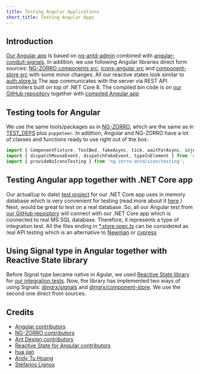 ```yaml
---
title: Testing Angular Applications
short_title: Testing Angular Apps
---
```


## Introduction

[Our Angular app](https://cioina.azurewebsites.net/) Is based on [ng-antd-admin](https://github.com/huajian123/ng-antd-admin) combined with [angular-conduit-signals](https://github.com/AndyT2503/angular-conduit-signals). In addition, we use following Angular libraries direct form sources: [NG-ZORRO components src](https://github.com/NG-ZORRO/ng-zorro-antd/tree/master/components), [icons-angular src](https://github.com/ant-design/ant-design-icons/tree/master/packages/icons-angular/src) and [component-store src](https://github.com/ngrx/platform/tree/main/modules/component-store/src) with some minor changes. All our reactive states look similar to [auth.store.ts](https://github.com/AndyT2503/angular-conduit-signals/blob/dev/src/app/shared/store/auth.store.ts)
The app communicates with the server via REST API controllers built on top of .NET Core 8. The compiled bin code is on [our GitHub repository](https://github.com/cioina/cioina.azurewebsites.net/tree/main/bin/Release/net8.0) together with [compiled Angular app](https://github.com/cioina/cioina.azurewebsites.net/tree/main/bin/Release/net8.0/wwwroot)

## Testing tools for Angular

We use the same tools/packages as in [NG-ZORRO](https://github.com/NG-ZORRO/ng-zorro-antd/blob/master/package.json), which are the same as in [TEST_DEPS](https://github.com/angular/angular/blob/main/adev/BUILD.bazel) plus `puppeteer`. In addition, Angular and NG-ZORRO have a lot of classes and functions ready to use right out of the box:

```javascript
import { ComponentFixture, TestBed, fakeAsync, tick, waitForAsync, inject as testInject } from '@angular/core/testing';
import { dispatchMouseEvent, dispatchFakeEvent, typeInElement } from 'ng-zorro-antd/core/testing';
import { provideNzIconsTesting } from 'ng-zorro-antd/icon/testing';
```

## Testing Angular app together with .NET Core app

Our actual(up to date) [test project](https://github.com/cioina/MyTested-test-project-example/tree/main/src/BlogAngular.Test/Test) for our .NET Core app uses in memory database which is very convenient for testing (read more about it [here](https://cioina.azurewebsites.net/articles/dotnet-core-testing) ) Next, would be great to test on a real database. So, all our Angular test from [our GitHub repository](https://github.com/cioina/angular-test-example/tree/main/version-2) will connect with our .NET Core app which is connected to real MS SQL database. Therefore, it represents a type of integration test.
All the files ending in [*.store.spec.ts](https://github.com/cioina/angular-test-example/blob/main/version-2/home.store.spec.ts) can be considered as real API testing which is an alternative to [Newman](https://github.com/gothinkster/realworld/blob/main/api/run-api-tests.sh) or [cypress]( https://github.com/cypress-io/cypress-example-conduit-app/blob/master/cypress/integration/login-spec.js)

## Using Signal type in Angular together with Reactive State library

Before Signal type became native in Agular, we used [Reactive State library]( https://github.com/ngrx/platform) for [our integration tests](https://github.com/cioina/angular-test-example/tree/main/version-1). Now, the library has implemented two ways of using Signals: [@ngrx/signals](https://github.com/stefanoslig/angular-ngrx-nx-realworld-example-app/blob/main/libs/auth/data-access/src/auth.store.ts) and [@ngrx/component-store](https://github.com/AndyT2503/angular-conduit-signals/blob/dev/src/app/shared/store/auth.store.ts). We use the second one direct from sources.

## Credits

- [Angular contributors](https://github.com/angular/angular/graphs/contributors)
- [NG-ZORRO contributors](https://github.com/NG-ZORRO/ng-zorro-antd/graphs/contributors)
- [Ant Design contributors](https://github.com/ant-design/ant-design-icons/graphs/contributors)
- [Reactive State for Angular contributors](https://github.com/ngrx/platform/graphs/contributors)
- [hua jian](https://github.com/huajian123)
- [Andy Tu Hoang](https://github.com/AndyT2503)
- [Stefanos Lignos](https://github.com/stefanoslig)
